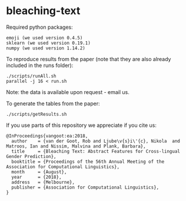 # bleaching-text

Required python packages:
```
emoji (we used version 0.4.5)
sklearn (we used version 0.19.1)
numpy (we used version 1.14.2)
```

To reproduce results from the paper (note that they are also already included in the runs folder):
```
./scripts/runAll.sh
parallel -j 16 < run.sh 
```
Note: the data is available upon request - email us.

To generate the tables from the paper:
```
./scripts/getResults.sh
```

If you use parts of this repository we appreciate if you cite us:

```
@InProceedings{vangoot:ea:2018,
  author    = {van der Goot, Rob and Ljube\v{s}i\'{c}, Nikola  and Matroos, Ian and Nissim, Malvina and Plank, Barbara},
  title     = {Bleaching Text: Abstract Features for Cross-lingual Gender Prediction},
  booktitle = {Proceedings of the 56th Annual Meeting of the Association for Computational Linguistics},
  month     = {August},
  year      = {2018},
  address   = {Melbourne},
  publisher = {Association for Computational Linguistics},
}

```
